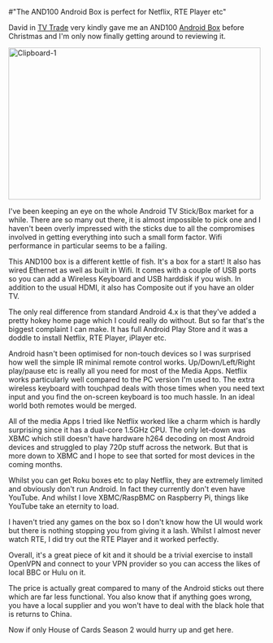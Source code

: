 #"The AND100 Android Box is perfect for Netflix, RTE Player etc"

David in <a href="http://www.tvtrade.ie/">TV Trade</a> very kindly gave me an AND100 <a href="http://www.tvtrade.ie/android-box.html">Android Box</a> before Christmas and I'm only now finally getting around to reviewing it.

<a href="https://s3-eu-west-1.amazonaws.com/conoroneill.net/wp-content/uploads/2014/01/Clipboard-1.jpg"><img class="size-full wp-image-1256 aligncenter" alt="Clipboard-1" src="https://s3-eu-west-1.amazonaws.com/conoroneill.net/wp-content/uploads/2014/01/Clipboard-1.jpg" width="496" height="299" /></a>

I've been keeping an eye on the whole Android TV Stick/Box market for a while. There are so many out there, it is almost impossible to pick one and I haven't been overly impressed with the sticks due to all the compromises involved in getting everything into such a small form factor. Wifi performance in particular seems to be a failing.

This AND100 box is a different kettle of fish. It's a box for a start! It also has wired Ethernet as well as built in Wifi. It comes with a couple of USB ports so you can add a Wireless Keyboard and USB harddisk if you wish. In addition to the usual HDMI, it also has Composite out if you have an older TV.

The only real difference from standard Android 4.x is that they've added a pretty hokey home page which I could really do without. But so far that's the biggest complaint I can make. It has full Android Play Store and it was a doddle to install Netflix, RTE Player, iPlayer etc.

Android hasn't been optimised for non-touch devices so I was surprised how well the simple IR minimal remote control works. Up/Down/Left/Right play/pause etc is really all you need for most of the Media Apps. Netflix works particularly well compared to the PC version I'm used to. The extra wireless keyboard with touchpad deals with those times when you need text input and you find the on-screen keyboard is too much hassle. In an ideal world both remotes would be merged.

All of the media Apps I tried like Netflix worked like a charm which is hardly surprising since it has a dual-core 1.5GHz CPU. The only let-down was XBMC which still doesn't have hardware h264 decoding on most Android devices and struggled to play 720p stuff across the network. But that is more down to XBMC and I hope to see that sorted for most devices in the coming months.

Whilst you can get Roku boxes etc to play Netflix, they are extremely limited and obviously don't run Android. In fact they currently don't even have YouTube. And whilst I love XBMC/RaspBMC on Raspberry Pi, things like YouTube take an eternity to load.

I haven't tried any games on the box so I don't know how the UI would work but there is nothing stopping you from giving it a lash. Whilst I almost never watch RTE, I did try out the RTE Player and it worked perfectly.

Overall, it's a great piece of kit and it should be a trivial exercise to install OpenVPN and connect to your VPN provider so you can access the likes of local BBC or Hulu on it.

The price is actually great compared to many of the Android sticks out there which are far less functional. You also know that if anything goes wrong, you have a local supplier and you won't have to deal with the black hole that is returns to China.

Now if only House of Cards Season 2 would hurry up and get here.

&nbsp;